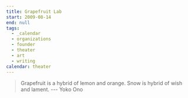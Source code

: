 ```yaml
---
title: Grapefruit Lab
start: 2009-08-14
end: null
tags:
  - _calendar
  - organizations
  - founder
  - theater
  - art
  - writing
calendar: theater
---
```


> Grapefruit is a hybrid of lemon and orange.
> Snow is hybrid of wish and lament.
  --- Yoko Ono
